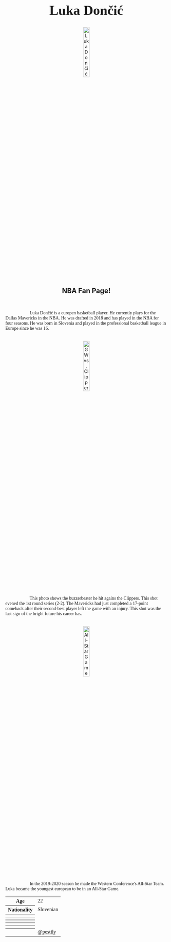 <h1 style="font-family:Brush Script MT; font-size:300%;" align="center" > <b> Luka Dončić </b></h1>

<div align="center">
    <img    src="https://i0.wp.com/www.nbaanalysis.net/wp-content/uploads/2021/11/Luka-Doncic-Makes-Major-Impact-vs-Clippers-In-Return-For-Mavs.jpeg?resize=678%2C381&ssl=1"
            title="Luka Dončić"
            width="20%"
            height="20%" 
            />
</div>

<h2 align="center" > NBA Fan Page!</h2>

<br>

<p style = "text-indent: 2cm; font-family: Comic Sans MS; font-size:100%">
    Luka Dončić is a europen basketball player. He currently plays for the Dallas Mavericks in the NBA. He was drafted in 2018 and has played in the NBA for four seasons. He was born in Slovenia and played in the professional basketball league in Europe since he was 16. 
</p>

<br>

<div align="center">
    <img    src="https://hoopshype.com/wp-content/uploads/sites/92/2020/08/luka-doncic.jpg"
            title="GW vs. Clippers "
            width="20%"
            height="20%" 
            />
</div>

<p style = "text-indent: 2cm; font-family: Comic Sans MS; font-size:100%">
    This photo shows the buzzerbeater he hit agains the Clippers. This shot evened the 1st round series (2-2). The Mavericks had just completed a 17-point comeback after their second-best player left the game with an injury. This shot was the last sign of the bright future his career has. 
</p>

<br>

<div align="center"> 
    <img   src="https://www.si.com/.image/ar_16:9%2Cc_fill%2Ccs_srgb%2Cfl_progressive%2Cg_faces:center%2Cq_auto:good%2Cw_768/MTc5Mzc1MTYyODYzMzk2MTcz/232eaa34-59f3-4303-a544-057d2b705b37.jpg" 
           title="All-Star Game" 
           width="20%"
           height="20%"
           /> 
</div>

<p style = "text-indent: 2cm; font-family: Comic Sans MS; font-size:100%">
    In the 2019-2020 season he made the Western Conference's All-Star Team. Luka became the youngest european to be in an All-Star Game. 

<table>
    <tr>
        <th>Age</th>
        <td>22</td>
    </tr>
    <tr>
        <th>Nationality</th>
        <td>Slovenian</td>
    </tr>
    <tr>
        <th></th>
        <td></td>
    </tr>
        <tr>
        <th></th>
        <td></td>
    </tr>
    <tr>
        <th></th>
        <td></td>
    </tr>
    <tr>
        <th></th>
        <td></td>
    </tr>
    <tr>
        <th></th>
        <td></td>
    </tr>
    <tr>
        <th></th>
        <td><a href="https://www.twitch.tv/pestily"> @pestily </a></td>
    </tr>
</table>


<br><br>

<p>
    <i></i>
</p>
